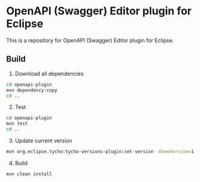 # OpenAPI (Swagger) Editor plugin for Eclipse

This is a repository for OpenAPI (Swagger) Editor plugin for Eclipse.

## Build

1) Download all dependencies

```bash
cd openapi-plugin
mvn dependency:copy
cd ..
```

2) Test

```bash
cd openapi-plugin
mvn test
cd ..
```

3) Update current version

```bash
mvn org.eclipse.tycho:tycho-versions-plugin:set-version -DnewVersion=1.0.2
```

4) Build

```bash
mvn clean install
```
